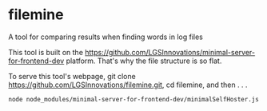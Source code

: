 # filemine
A tool for comparing results when finding words in log files

This tool is built on the https://github.com/LGSInnovations/minimal-server-for-frontend-dev platform. That's why the file structure is so flat.

To serve this tool's webpage, git clone https://github.com/LGSInnovations/filemine.git, cd filemine, and then . . .

    node node_modules/minimal-server-for-frontend-dev/minimalSelfHoster.js


